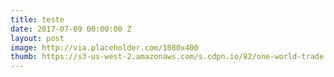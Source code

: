 ```yaml
---
title: teste
date: 2017-07-09 00:00:00 Z
layout: post
image: http://via.placeholder.com/1080x400
thumb: https://s3-us-west-2.amazonaws.com/s.cdpn.io/82/one-world-trade.jpg
---
```


